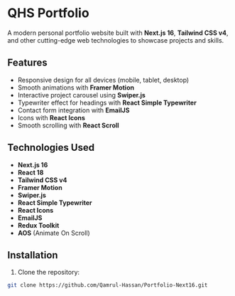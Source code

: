 # QHS Portfolio

A modern personal portfolio website built with **Next.js 16**, **Tailwind CSS v4**, and other cutting-edge web technologies to showcase projects and skills.

## Features

- Responsive design for all devices (mobile, tablet, desktop)  
- Smooth animations with **Framer Motion**  
- Interactive project carousel using **Swiper.js**  
- Typewriter effect for headings with **React Simple Typewriter**  
- Contact form integration with **EmailJS**  
- Icons with **React Icons**  
- Smooth scrolling with **React Scroll**  

## Technologies Used

- **Next.js 16**  
- **React 18**  
- **Tailwind CSS v4**  
- **Framer Motion**  
- **Swiper.js**  
- **React Simple Typewriter**  
- **React Icons**  
- **EmailJS**  
- **Redux Toolkit**  
- **AOS** (Animate On Scroll)  

## Installation

1. Clone the repository:

```bash
git clone https://github.com/Qamrul-Hassan/Portfolio-Next16.git
